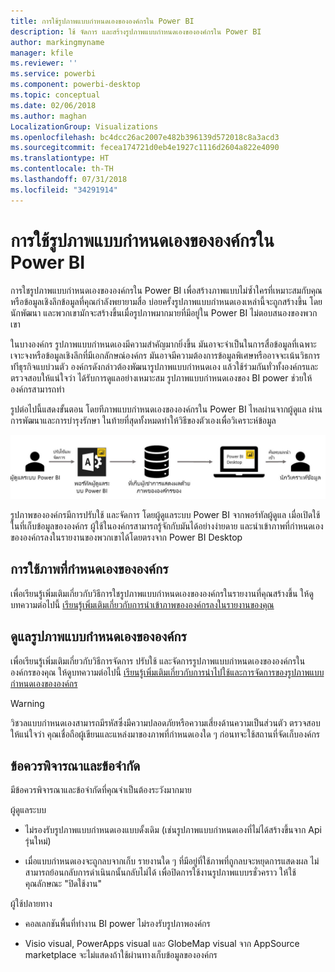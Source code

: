 ```yaml
---
title: การใช้รูปภาพแบบกำหนดเองขององค์กรใน Power BI
description: ใช้ จัดการ และสร้างรูปภาพแบบกำหนดเองขององค์กรใน Power BI
author: markingmyname
manager: kfile
ms.reviewer: ''
ms.service: powerbi
ms.component: powerbi-desktop
ms.topic: conceptual
ms.date: 02/06/2018
ms.author: maghan
LocalizationGroup: Visualizations
ms.openlocfilehash: bc4dcc26ac2007e482b396139d572018c8a3acd3
ms.sourcegitcommit: fecea174721d0eb4e1927c1116d2604a822e4090
ms.translationtype: HT
ms.contentlocale: th-TH
ms.lasthandoff: 07/31/2018
ms.locfileid: "34291914"
---
```

# <a name="using-organization-custom-visuals-in-power-bi"></a>การใช้รูปภาพแบบกำหนดเองขององค์กรใน Power BI

การใชรูปภาพแบบกำหนดเองขององค์กรใน Power BI เพื่อสร้างภาพแบบไม่ซ้ำใครที่เหมาะสมกับคุณ หรือข้อมูลเชิงลึกข้อมูลที่คุณกำลังพยายามสื่อ บ่อยครั้งรูปภาพแบบกำหนดเองเหล่านี้จะถูกสร้างขึ้น โดยนักพัฒนา และพวกเขามักจะสร้างขึ้นเมื่อรูปภาพมากมายที่มีอยู่ใน Power BI ไม่ตอบสนองของพวกเขา 

ในบางองค์กร รูปภาพแบบกำหนดเองมีความสำคัญมากยิ่งขึ้น มันอาจะจำเป็นในการสื่อข้อมูลที่เฉพาะเจาะจงหรือข้อมูลเชิงลึกที่มีเอกลักษณ์องค์กร มันอาจมีความต้องการข้อมูลพิเศษหรืออาจจะเน้นวิธการทำีธุรกิจแบบ่วนตัว องค์กรดังกล่าวต้องพัฒนารูปภาพแบบกำหนดเอง แล้วใช้ร่วมกันทั่วทั้งองค์กรและตรวจสอบให้แน่ใจว่า ได้รับการดูแลอย่างเหมาะสม รูปภาพแบบกำหนดเองของ BI power ช่วยให้องค์กรสามารถทำ

รูปต่อไปนี้แสดงขั้นตอน โดยทีภาพแบบกำหนดเองขององค์กรใน Power BI ไหลผ่านจากผู้ดูแล ผ่านการพัฒนาและการบำรุงรักษา ในท้ายที่สุดทั้งหมดทำให้วิธีของตัวเองเพื่อวิเคราะห์ข้อมูล

![](media/power-bi-custom-visuals-organizational/custom-visual-org-01.jpg)

รูปภาพขององค์กรมีการปรับใช้ และจัดการ โดยผู้ดูแลระบบ Power BI จากพอร์ทัลผู้ดูแล เมื่อเปิดใช้ในที่เก็บข้อมูลขององค์กร ผู้ใช้ในองค์กรสามารถรู้จักกับมันได้อย่างง่ายดาย และนำเข้าภาพที่กำหนดเองขององค์กรลงในรายงานของพวกเขาได้โดยตรงจาก Power BI Desktop

## <a name="using-organizational-custom-visuals"></a>การใช้ภาพที่กำหนดเองขององค์กร

เพื่อเรียนรู้เพิ่มเติมเกี่ยวกับวิธีการใชรูปภาพแบบกำหนดเองขององค์กรในรายงานที่คุณสร้างขึ้น ให้ดูบทความต่อไปนี้ [เรียนรู้เพิ่มเติมเกี่ยวกับการนำเข้าภาพขององค์กรลงในรายงานของคุณ](power-bi-custom-visuals.md)
 
## <a name="administering-organizational-custom-visuals"></a>ดูแลรูปภาพแบบกำหนดเองขององค์กร

เพื่อเรียนรู้เพิ่มเติมเกี่ยวกับวิธีการจัดการ ปรับใช้ และจัดการรูปภาพแบบกำหนดเองขององค์กรในองค์กรของคุณ ให้ดูบทความต่อไปนี้ [เรียนรู้เพิ่มเติมเกี่ยวกับการนำไปใช้และการจัดการของรูปภาพแบบกำหนดเองขององค์กร](https://go.microsoft.com/fwlink/?linkid=866790)

> [!WARNING]
> วิชวลแบบกำหนดเองสามารถมีรหัสซึ่งมีความปลอดภัยหรือความเสี่ยงด้านความเป็นส่วนตัว ตรวจสอบให้แน่ใจว่า คุณเชื่อถือผู้เขียนและแหล่งมาของภาพที่กำหนดเองใด ๆ ก่อนทจะใช้สถานที่จัดเก็บองค์กร 
> 

## <a name="considerations-and-limitations"></a>ข้อควรพิจารณาและข้อจำกัด
 
มีข้อควรพิจารณาและข้อจำกัดที่คุณจำเป็นต้องระวังมากมาย
 
ผู้ดูแลระบบ

* ไม่รองรับรูปภาพแบบกำหนดเองแบบดั้งเดิม (เช่นรูปภาพแบบกำหนดเองที่ไม่ได้สร้างขึ้นจาก Api รุ่นใหม่)

* เมื่อแบบกำหนดเองจะถูกลบจากเก็บ รายงานใด ๆ ที่มีอยู่ที่ใช้ภาพที่ถูกลบจะหยุดการแสดงผล ไม่สามารถย้อนกลับการดำเนินกนั้นกลับไม่ได้ เพื่อปิดการใช้งานรูปภาพแบบรชั่วคราว ให้ใช้คุณลักษณะ "ปิดใช้งาน"
 
ผู้ใช้ปลายทาง

* คอลเลกชันพื้นที่ทำงาน BI power ไม่รองรับรูปภาพองค์กร

* Visio visual, PowerApps visual และ GlobeMap visual จาก AppSource marketplace จะไม่แสดงถ้าใช้ผ่านทางเก็บข้อมูลขององค์กร
